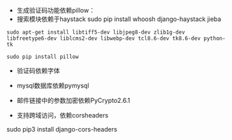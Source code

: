 - 生成验证码功能依赖pillow：
- 搜索模块依赖于haystack
sudo pip install whoosh django-haystack jieba

```
sudo apt-get install libtiff5-dev libjpeg8-dev zlib1g-dev libfreetype6-dev liblcms2-dev libwebp-dev tcl8.6-dev tk8.6-dev python-tk

sudo pip install pillow
```
- 验证码依赖字体
- mysql数据库依赖pymysql

- 邮件链接中的参数加密依赖PyCrypto2.6.1

- 支持跨域访问，依赖corsheaders

sudo pip3 install django-cors-headers
